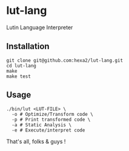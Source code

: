 lut-lang
========

Lutin Language Interpreter

Installation
------------

```
git clone git@github.com:hexa2/lut-lang.git
cd lut-lang
make
make test
```

Usage
-----

```
./bin/lut <LUT-FILE> \
  -o # Optimize/Transform code \
  -p # Print transformed code \
  -a # Static Analysis \
  -e # Execute/interpret code
```

That's all, folks & guys !
